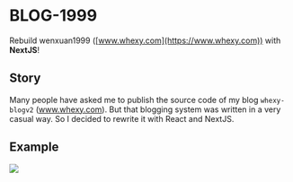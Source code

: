 # BLOG-1999
Rebuild wenxuan1999 ([www.whexy.com](https://www.whexy.com)) with **NextJS**!

## Story
Many people have asked me to publish the source code of my blog `whexy-blogv2` (www.whexy.com). But that blogging system was written in a very casual way. So I decided to rewrite it with React and NextJS.

## Example
![](https://www.whexy.com/intro.svg?)
